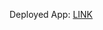 Deployed App: [LINK](https://64e20ebe011d585fc00f1230--reliable-profiterole-f37732.netlify.app/create)
